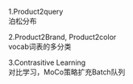 1.Product2query   
泊松分布    
   
2.Product2Brand, Product2color    
vocab词表的多分类  
    
3.Contrasitive Learning  
对比学习，MoCo策略扩充Batch队列  
  